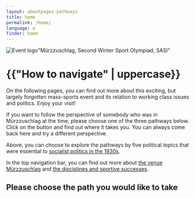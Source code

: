 ```yaml
---
layout: aboutpages-pathways
title: home
permalink: /home/
language: e
finder: home
---
```

<div class="home-content" class="mx-auto">
    <div class="d-flex flex-row">
        <div class="col-sm-4">
            <img src="../media/IMG_20210624_112140.jpg" class="img-fluid" id="logo" alt="Event logo">"Mürzzuschlag, Second Winter Sport Olympiad, SASI"
        </div>
        <div class="col-sm-8">
            <h1 class="start-heading">{{"How to navigate" | uppercase}}</h1>
            <p class="intro-text">On the following pages, you can find out more about this exciting, but largely forgotten mass-sports event and its relation to working class issues and politics. Enjoy your visit!</p>
            <p class="intro-text"> If you want to follow the perspective of somebody who was in Mürzzuschlag at the time, please choose one of the three pathways below. Click on the button and find out where it takes you. You can always come back here and try a different perspective.</p>
            <p class="intro-text">Above, you can choose to explore the pathways by five political topics that were essential to <a href="/about-politics">socialist politics in the 1930s</a>.</p>
            <p class="intro-text"> In the top navigation bar, you can find out more about <a href="/about-venue">the venue Mürzzuschlag</a> and <a href="/fixtures-and-results">the disciplines and sportive successes</a>.</p>
        </div>
    </div>
</div>
<div class="choose-path">
    <h2 class="homeh2">Please choose the path you would like to take</h2>
</div>